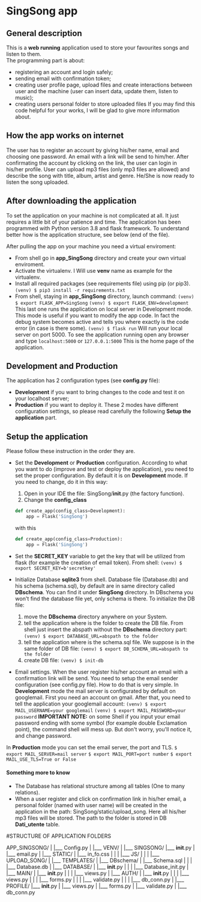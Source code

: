 # SingSong app

## General description
This is a **web running** application used to store your favourites songs and listen to them.  
The programming part is about:
- registering an account and login safely;
- sending email with confirmation token;
- creating user profile page, upload files and create interactions between user and
the machine (user can insert data, update them, listen to music);
- creating users personal folder to store uploaded files
If you may find this code helpful for your works, I will be glad to give more information about.


## How the app works on internet
The user has to register an account by giving his/her name, email and choosing
one password. An email with a link will be send to him/her. After confirmating the
account by clicking on the link, the user can login in his/her profile.
User can upload mp3 files (only mp3 files are allowed) and describe the song with
title, album, artist and genre.
He/She is now ready to listen the song uploaded.


## After downloading the application
To set the application on your machine is not complicated at all. It just requires
a little bit of your patience and time.
The application has been programmed with Python version 3.8 and flask framework.
To understand better how is the application structure, see below (end of the file).

After pulling the app on your machine you need a virtual enviroment:
- From shell go in **app_SingSong** directory and create your own virtual enviroment.
- Activate the virtualenv. I Will use **venv** name as example for the virtualenv.
- Install all required packages (see requirements file) using pip (or pip3).
`(venv) $ pip3 install -r requirements.txt`
- From shell, staying in **app_SingSong** directory, launch command:
`(venv) $ export FLASK_APP=SingSong`
`(venv) $ export FLASK_ENV=development`
This last one runs the application on local server in Development mode.
This mode is useful if you want to modify the app code. In fact the debug system
becomes active and tells you where exactly is the code error (in case is there some).
`(venv) $ flask run`
Will run your local server on port 5000.
To see the application running open any browser and type
`localhost:5000` or `127.0.0.1:5000`
This is the home page of the application.


## Development and Production
The application has 2 configuration types (see **config.py** file):
- **Development** if you want to bring changes to the code and test it on your
localhost server;
- **Production** if you want to deploy it.
These 2 modes have different configuration settings, so please read carefully the
following **Setup the application** part.


## Setup the application
Please follow these instruction in the order they are.
- Set the **Development** or **Production** configuration.
According to what you want to do (improve and test or deploy the application), you
need to set the proper configuration. By default it is on **Development** mode.
If you need to change, do it in this way:
  1. Open in your IDE the file: SingSong/__init__.py (the factory function).
  2. Change the **config_class**
  ```python
  def create_app(config_class=Development):
      app = Flask('SingSong')
  ```

  with this
  ```python
  def create_app(config_class=Production):
      app = Flask('SingSong')
  ```
- Set the **SECRET_KEY** variable to get the key that will be utilized from flask
(for example the creation of email token). From shell:
`(venv) $ export SECRET_KEY=b'secretkey'`

- Initialize Database **sqlite3** from shell.
Database file (Database.db) and his schema (schema.sql), by default are in same
directory called **DBschema**. You can find it under **SingSong** directory.
In DBschema you won't find the database file yet, only schema is there. To initialize
the DB file:
  1. move the **DBschema** directory anywhere on your System.
  2. tell the application where is the folder to create the DB file.
  From shell just insert the abspath without the **DBschema** directory part:
  `(venv) $ export DATABASE_URL=abspath to the folder`
  3. tell the application where is the schema.sql file. We suppose is in the same folder
  of DB file:
  `(venv) $ export DB_SCHEMA_URL=abspath to the folder`
  4. create DB file:
  `(venv) $ init-db`

- Email settings.
When the user register his/her account an email with a confirmation link will be send.
You need to setup the email sender configuration (see config.py file).
How to do that is very simple.
In **Development** mode the mail server is configurated by default on googlemail.
First you need an account on gmail. After that, you need to tell the application
your googlemail account:
`(venv) $ export MAIL_USERNAME=your googlemail`
`(venv) $ export MAIL_PASSWORD=your password`
**IMPORTANT NOTE:** on some Shell if you input your email password ending with some
symbol (for example double Exclamation point), the command shell will mess up.
But don't worry, you'll notice it, and change password.


In **Production** mode you can set the email server, the port and TLS.
`$ export MAIL_SERVER=mail server`
`$ export MAIL_PORT=port number`
`$ export MAIL_USE_TLS=True or False`

#### Something more to know
- The Database has relational structure among all tables (One to many relations).
- When a user register and click on confirmation link in his/her email, a personal
folder (named with user name) will be created in the application in the path:
SingSong/static/upload_song. Here all his/her mp3 files will be stored. The path
to the folder is stored in DB **Dati_utente** table.


#STRUCTURE OF APPLICATION FOLDERS

APP_SINGSONG/
	|
	|___ Config.py
  |
  |___ VENV/
	|
	|___ SINGSONG/
		|___ __init__.py
		|
		|___ email.py
		|
		|___ STATIC/
		|	|___ in_fo.css
		|	|
		|	|___ JS/
		|	|
		|	|___ UPLOAD_SONG/
		|
		|___ TEMPLATES/
    |
    |___ DBschema/
		| |___ Schema.sql
    | |
    | |___ Database.db
    |
		|___ DATABASE/
		|	|___ __init__.py
		|	|
		|	|___ Database_init.py
		|
		|___ MAIN/
		|	|___ __init__.py
		|	|
		|	|___ views.py
		|
		|___ AUTH/
		|	|___ __init__.py
		|	|
		|	|___ views.py
		|	|
		|	|___ forms.py
		|	|
		|	|___ validate.py
		|	|
		|	|___ db_conn.py
		|
		|___ PROFILE/
			|___ __init__.py
			|
			|___ views.py
			|
			|___ forms.py
			|
			|___ validate.py
			|
			|___ db_conn.py
